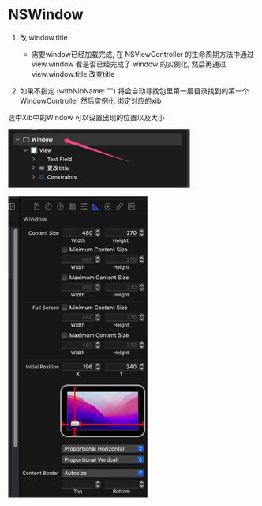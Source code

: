 #   NSWindow

1. 改 window.title 
    - 需要window已经加载完成, 在 NSViewController 的生命周期方法中通过 view.window 看是否已经完成了 window 的实例化, 然后再通过 view.window.title 改变title

2. 如果不指定 (withNibName: "") 将会自动寻找包里第一层目录找到的第一个 WindowController 然后实例化 绑定对应的xib



选中Xib中的Window 可以设置出现的位置以及大小

![image-20221203200103774](./Window相关.assets/image-20221203200103774.png)

 ![image-20221203195734497](./Window相关.assets/image-20221203195734497.png)



